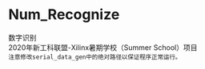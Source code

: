 # Num_Recognize
数字识别  
2020年新工科联盟-Xilinx暑期学校（Summer School）项目  
`注意修改serial_data_gen中的绝对路径以保证程序正常运行。`
